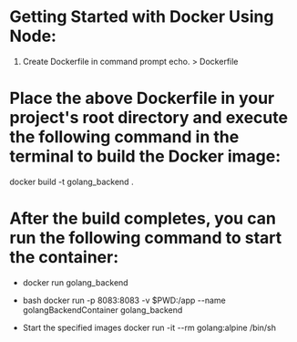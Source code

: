 # Getting Started with Docker Using Node:
1. Create Dockerfile in command prompt
echo. > Dockerfile

# Place the above Dockerfile in your project's root directory and execute the following command in the terminal to build the Docker image:

docker build -t golang_backend .

# After the build completes, you can run the following command to start the container:

- docker run golang_backend
- bash docker run -p 8083:8083 -v $PWD:/app --name golangBackendContainer golang_backend

- Start the specified images
docker run -it --rm golang:alpine /bin/sh


